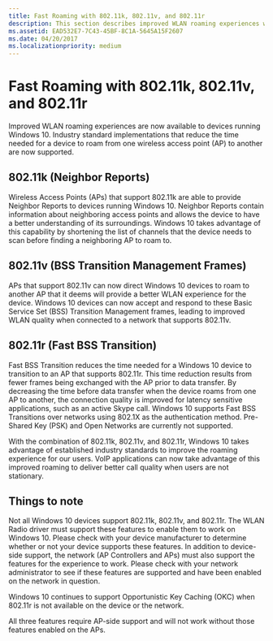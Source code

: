 ```yaml
---
title: Fast Roaming with 802.11k, 802.11v, and 802.11r
description: This section describes improved WLAN roaming experiences with 802.11k, 801.11v, and 802.11r
ms.assetid: EAD532E7-7C43-45BF-8C1A-5645A15F2607
ms.date: 04/20/2017
ms.localizationpriority: medium
---
```


# Fast Roaming with 802.11k, 802.11v, and 802.11r


Improved WLAN roaming experiences are now available to devices running Windows 10. Industry standard implementations that reduce the time needed for a device to roam from one wireless access point (AP) to another are now supported.

## 802.11k (Neighbor Reports)


Wireless Access Points (APs) that support 802.11k are able to provide Neighbor Reports to devices running Windows 10. Neighbor Reports contain information about neighboring access points and allows the device to have a better understanding of its surroundings. Windows 10 takes advantage of this capability by shortening the list of channels that the device needs to scan before finding a neighboring AP to roam to.

## 802.11v (BSS Transition Management Frames)


APs that support 802.11v can now direct Windows 10 devices to roam to another AP that it deems will provide a better WLAN experience for the device. Windows 10 devices can now accept and respond to these Basic Service Set (BSS) Transition Management frames, leading to improved WLAN quality when connected to a network that supports 802.11v.

## 802.11r (Fast BSS Transition)


Fast BSS Transition reduces the time needed for a Windows 10 device to transition to an AP that supports 802.11r. This time reduction results from fewer frames being exchanged with the AP prior to data transfer. By decreasing the time before data transfer when the device roams from one AP to another, the connection quality is improved for latency sensitive applications, such as an active Skype call. Windows 10 supports Fast BSS Transitions over networks using 802.1X as the authentication method. Pre-Shared Key (PSK) and Open Networks are currently not supported.

With the combination of 802.11k, 802.11v, and 802.11r, Windows 10 takes advantage of established industry standards to improve the roaming experience for our users. VoIP applications can now take advantage of this improved roaming to deliver better call quality when users are not stationary.

## Things to note


Not all Windows 10 devices support 802.11k, 802.11v, and 802.11r. The WLAN Radio driver must support these features to enable them to work on Windows 10. Please check with your device manufacturer to determine whether or not your device supports these features. In addition to device-side support, the network (AP Controllers and APs) must also support the features for the experience to work. Please check with your network administrator to see if these features are supported and have been enabled on the network in question.

Windows 10 continues to support Opportunistic Key Caching (OKC) when 802.11r is not available on the device or the network.

All three features require AP-side support and will not work without those features enabled on the APs.

 

 





